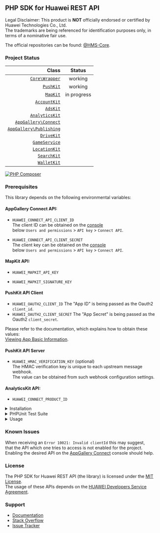 ## PHP SDK for Huawei REST API

Legal Disclaimer: This product is **NOT** officially endorsed or certified by Huawei Technologies Co., Ltd.<br/>
The trademarks are being referenced for identification purposes only, in terms of a nominative fair use.

The official repositories can be found: [@HMS-Core](https://github.com/syslogic?tab=overview&org=HMS-Core).

### Project Status

|                                                                                                Class |   Status    |
|-----------------------------------------------------------------------------------------------------:|:-----------:|
|                           [`Core\Wrapper`](https://github.com/syslogic/php-hms/blob/master/src/Core) |   working   |
|                             [`PushKit`](https://github.com/syslogic/php-hms/blob/master/src/PushKit) |   working   |
|                               [`MapKit`](https://github.com/syslogic/php-hms/blob/master/src/MapKit) | in progress |
|                       [`AccountKit`](https://github.com/syslogic/php-hms/blob/master/src/AccountKit) |             |
|                               [`AdsKit`](https://github.com/syslogic/php-hms/blob/master/src/AdsKit) |             |
|                   [`AnalyticsKit`](https://github.com/syslogic/php-hms/blob/master/src/AnalyticsKit) |             |
|       [`AppGallery\Connect`](https://github.com/syslogic/php-hms/tree/master/src/AppGallery/Connect) |             |
| [`AppGallery\Publishing`](https://github.com/syslogic/php-hms/tree/master/src/AppGallery/Publishing) |             |
|                           [`DriveKit`](https://github.com/syslogic/php-hms/tree/master/src/DriveKit) |             |
|                     [`GameService`](https://github.com/syslogic/php-hms/tree/master/src/GameService) |             |
|                     [`LocationKit`](https://github.com/syslogic/php-hms/blob/master/src/LocationKit) |             |
|                         [`SearchKit`](https://github.com/syslogic/php-hms/blob/master/src/SearchKit) |             |
|                         [`WalletKit`](https://github.com/syslogic/php-hms/blob/master/src/WalletKit) |             |

[![PHP Composer](https://github.com/syslogic/php-hms/actions/workflows/ci-php.yml/badge.svg)](https://github.com/syslogic/php-hms/actions/workflows/ci-php.yml)

### Prerequisites

This library depends on the following environmental variables:

#### AppGallery Connect API:

- `HUAWEI_CONNECT_API_CLIENT_ID`<br/>
  The client ID can be obtained on the [console](https://developer.huawei.com/consumer/en/service/josp/agc/index.html) <br/>below `Users and permissions` > `API key` > `Connect API`.

- `HUAWEI_CONNECT_API_CLIENT_SECRET`<br/>
  The client key can be obtained on the [console](https://developer.huawei.com/consumer/en/service/josp/agc/index.html) <br/>below `Users and permissions` > `API key` > `Connect API`.

#### MapKit API:

- `HUAWEI_MAPKIT_API_KEY`<br/>

- `HUAWEI_MAPKIT_SIGNATURE_KEY`<br/>

#### PushKit API Client
- `HUAWEI_OAUTH2_CLIENT_ID` The "App ID" is being passed as the Oauth2 `client_id`.
- `HUAWEI_OAUTH2_CLIENT_SECRET` The "App Secret" is being passed as the Oauth2 `client_secret`.

Please refer to the documentation, which explains how to obtain these values: <br/>[Viewing App Basic Information](https://developer.huawei.com/consumer/en/doc/distribution/app/agc-help-appinfo-0000001100014694).

#### PushKit API Server

 - `HUAWEI_HMAC_VERIFICATION_KEY` (optional)<br/>
   The HMAC verification key is unique to each upstream message webhook. <br/>The value can be obtained from such webhook configuration settings.

#### AnalyticsKit API:

- `HUAWEI_CONNECT_PRODUCT_ID`  

<details>
<summary>Installation</summary>
<p>

One can manually check out into project directory `lib`:
````shell
mkdir lib
git clone git@github.com:syslogic/php-hms ./lib/php-hms
````

And then map namespace `HMS` in `composer.json` PSR-4 `autoload` block:
````json
{
  "autoload": {
    "psr-4": {
      "App\\": "src/",
      "HMS\\": "lib/php-hms/src/"
    }
  }
}
````

To set up the environment, for example `nano ~/.bashrc`:

````bash
# PHP SDK for Huawei REST API
export HUAWEI_OAUTH2_CLIENT_ID=...
export HUAWEI_OAUTH2_CLIENT_SECRET=...
export HUAWEI_CONNECT_API_CLIENT_ID=...
export HUAWEI_CONNECT_API_CLIENT_SECRET=...
export HUAWEI_CONNECT_PRODUCT_ID=...
export HUAWEI_HMAC_VERIFICATION_KEY=...
export HUAWEI_MAPKIT_API_KEY=...
````
</p>
</details>

<details>
<summary>PHPUnit Test Suite</summary>
<p>

The test suite depends on further environmental variables:

| Test Case | Environmental Variable | Description |
| ---: | --- | --- |
| `PushKitTest` | `PHPUNIT_HCM_TEST_DEVICE_TOKEN` | The HCM device registration ID, to which the test will push notifications to.  |

````bash
# PHP SDK for Huawei REST API
export PHPUNIT_HCM_TEST_DEVICE_TOKEN=...
````

Running tests:
````shell
composer run-script test
````

Running tests with code coverage:
````shell
composer run-script coverage
````

</details>

<details>
<summary>Usage</summary>
<p>
...
</p>
</details>


### Known Issues
When receiving an `Error 10021: Invalid clientId` this may suggest,<br/>that the API which one tries to access is not enabled for the project.<br/>
Enabling the desired API on the [AppGallery Connect](https://developer.huawei.com/consumer/en/service/josp/agc/index.html) console should help.

### License
The PHP SDK for Huawei REST API (the library) is licensed under the [MIT License](LICENSE).<br/>
The usage of these APIs depends on the [HUAWEI Developers Service Agreement](https://developer.huawei.com/consumer/en/doc/start/agreement-0000001052728169).

### Support
- [Documentation](https://developer.huawei.com/consumer/en/doc/landing/development)
- [Stack Overflow](https://stackoverflow.com/questions/tagged/huawei-developers)
- [Issue Tracker](https://github.com/syslogic/php-hms/issues)
